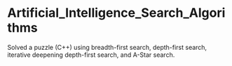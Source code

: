 # Artificial_Intelligence_Search_Algorithms
Solved a puzzle (C++) using breadth-first search, depth-first search, iterative  deepening depth-first search, and A-Star search.
